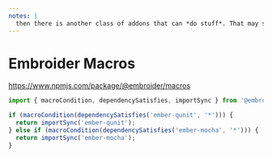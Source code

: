 ```yaml
---
notes: |
  then there is another class of addons that can *do stuff*. That may seem like a wide category, but it is currently as wide as you can imagine. Since I am a big JAM stack guy one of the “do stuff” addons that I use regularly is prember. This runs at the end of your build and builds a static copy of your pages (at least the ones that you have told it about). As you can imagine a category as wide as “do stuff” can be very very large, but you can take a look at the “build system” section on Ember Observer if you want to see some examples
---
```


# Embroider Macros

https://www.npmjs.com/package/@embroider/macros



```js
import { macroCondition, dependencySatisfies, importSync } from '@embroider/macros';

if (macroCondition(dependencySatisfies('ember-qunit', '*'))) {
  return importSync('ember-qunit');
} else if (macroCondition(dependencySatisfies('ember-mocha', '*'))) {
  return importSync('ember-mocha');
}
```
